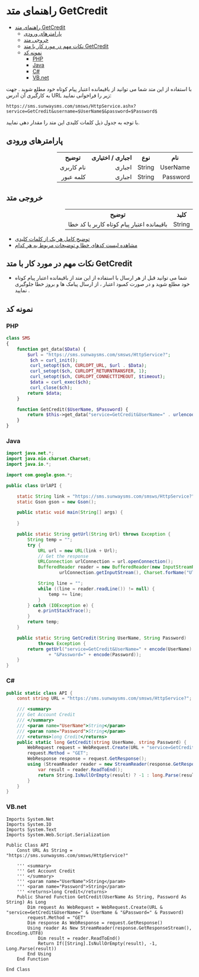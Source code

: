 # راهنمای متد GetCredit

- [راهنمای متد GetCredit](#راهنمای-متد-getcredit)
  - [پارامترهای ورودی](#پارامترهای-ورودی)
  - [خروجی متد](#خروجی-متد)
  - [نکات مهم در مورد کار با متد GetCredit](#نکات-مهم-در-مورد-کار-با-متد-getcredit)
  - [نمونه کد](#نمونه-کد)
    - [PHP](#php)
    - [Java](#java)
    - [C#](#c)
    - [VB.net](#vbnet)

با استفاده از این متد شما می توانید از باقیمانده اعتبار پیام کوتاه خود مطلع شوید . جهت به کارگیری آن آدرس URL زیر را فراخوانی نمایید:

```
https://sms.sunwaysms.com/smsws/HttpService.ashx?service=GetCredit&username=$UserName$&password=$Password$
```

با توجه به جدول ذیل کلمات کلیدی این متد را مقدار دهی نمایید.

## پارامترهای ورودی

<table dir="rtl" align="center">
<tr><th>نام</th><th>نوع</th><th>اجباری / اختیاری</th><th>توضیح</th></tr>
<tr><td>UserName</td><td>String</td><td>اجباری</td><td>نام کاربری</td></tr>
<tr><td>Password</td><td>String</td><td>اجباری</td><td>کلمه عبور</td></tr>
</table>

## خروجی متد

<table dir="rtl" align="center">
<tr><th>کلید</th><th>توضیح</td></tr>
<tr><td>String</td><td>باقیمانده اعتبار پیام کوتاه کاربر یا کد خطا</td></tr>
</table>

- [ توضیح کامل هر یک از کلمات کلیدی](https://github.com/sunwaysms/url/blob/main/Parameters.md)
- [مشاهده لیست کدهای خطا و توضیحات مربوط به هر کدام](https://github.com/sunwaysms/url/blob/main/Errors.md)

## نکات مهم در مورد کار با متد GetCredit

- شما می توانید قبل از هر ارسال با استفاده از این متد از باقیمانده اعتبار پیام کوتاه خود مطلع شوید و در صورت کمبود اعتبار ، از ارسال پیامک ها و بروز خطا جلوگیری نمایید .

## نمونه کد

### PHP

```PHP
class SMS
{
    function get_data($Data) {
        $url = "https://sms.sunwaysms.com/smsws/HttpService?";
         $ch = curl_init();
         curl_setopt($ch, CURLOPT_URL, $url . $Data);
         curl_setopt($ch, CURLOPT_RETURNTRANSFER, 1);
         curl_setopt($ch, CURLOPT_CONNECTTIMEOUT, $timeout);
         $data = curl_exec($ch);
         curl_close($ch);
        return $data;
    }

    function GetCredit($UserName, $Password) {
        return $this->get_data("service=GetCredit&UserName=" . urlencode($UserName) . "&Password=" . urlencode($Password));
    }
}
```

### Java

```Java
import java.net.*;
import java.nio.charset.Charset;
import java.io.*;

import com.google.gson.*;

public class UrlAPI {

    static String link = "https://sms.sunwaysms.com/smsws/HttpService?";
    static Gson gson = new Gson();

    public static void main(String[] args) {
        
    }

    public static String getUrl(String Url) throws Exception {
        String temp = "";
        try {
            URL url = new URL(link + Url);
            // Get the response
            URLConnection urlConnection = url.openConnection();
            BufferedReader reader = new BufferedReader(new InputStreamReader(
                    urlConnection.getInputStream(), Charset.forName("UTF-8")));

            String line = "";
            while ((line = reader.readLine()) != null) {
                temp += line;
            }
        } catch (IOException e) {
            e.printStackTrace();
        }
        return temp;
    }

    public static String GetCredit(String UserName, String Password)
            throws Exception {
        return getUrl("service=GetCredit&UserName=" + encode(UserName)
                + "&Password=" + encode(Password));
    }
}
```

### C#

```C#
public static class API {
    const string URL = "https://sms.sunwaysms.com/smsws/HttpService?";

    /// <summary>
    /// Get Account Credit
    /// </summary>
    /// <param name="UserName">String</param>
    /// <param name="Password">String</param>
    /// <returns>long Credit</returns>
    public static long GetCredit(string UserName, string Password) {
        WebRequest request = WebRequest.Create(URL + "service=GetCredit&UserName=" + UserName + "&Password=" + Password);
        request.Method = "GET";
        WebResponse response = request.GetResponse();
        using (StreamReader reader = new StreamReader(response.GetResponseStream(), Encoding.UTF8)) {
            var result = reader.ReadToEnd();
            return String.IsNullOrEmpty(result) ? -1 : long.Parse(result);
        }
    }
}
```

### VB.net

```VB
Imports System.Net
Imports System.IO
Imports System.Text
Imports System.Web.Script.Serialization

Public Class API
    Const URL As String = "https://sms.sunwaysms.com/smsws/HttpService?"

    ''' <summary>
    ''' Get Account Credit
    ''' </summary>
    ''' <param name="UserName">String</param>
    ''' <param name="Password">String</param>
    ''' <returns>long Credit</returns>
    Public Shared Function GetCredit(UserName As String, Password As String) As Long
        Dim request As WebRequest = WebRequest.Create(URL & "service=GetCredit&UserName=" & UserName & "&Password=" & Password)
        request.Method = "GET"
        Dim response As WebResponse = request.GetResponse()
        Using reader As New StreamReader(response.GetResponseStream(), Encoding.UTF8)
            Dim result = reader.ReadToEnd()
            Return If([String].IsNullOrEmpty(result), -1, Long.Parse(result))
        End Using
    End Function

End Class
```
